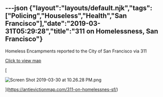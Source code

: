 ---json
{"layout":"layouts/default.njk","tags":["Policing","Houseless","Health","San Francisco"],"date":"2019-03-31T05:29:28","title":"311 on Homelessness, San Francisco"}
---

Homeless Encampments reported to the City of San Francisco via 311

[Click to view map](https://antievictionmap.com/311-on-homelessnes-sf/)

[

![Screen Shot 2019-03-30 at 10.26.28 PM.png](https://images.squarespace-cdn.com/content/v1/52b7d7a6e4b0b3e376ac8ea2/1554010123959-J2MOBHPAQZZ90IMZ65PG/ke17ZwdGBToddI8pDm48kJj1MLbeSLFFLU6JU11QRdFZw-zPPgdn4jUwVcJE1ZvWQUxwkmyExglNqGp0IvTJZamWLI2zvYWH8K3-s_4yszcp2ryTI0HqTOaaUohrI8PI_YveDKPzwGLYiY7HtUEFHVbUUcpfGcpP0OitLhv0vp4/Screen+Shot+2019-03-30+at+10.26.28+PM.png)

](https://antievictionmap.com/311-on-homelessnes-sf/)